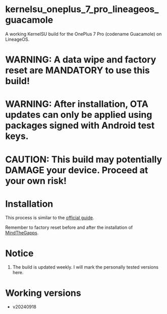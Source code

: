 # kernelsu_oneplus_7_pro_lineageos_guacamole
A working KernelSU build for the OnePlus 7 Pro (codename Guacamole) on LineageOS.


# WARNING: A data wipe and factory reset are MANDATORY to use this build!

# WARNING: After installation, OTA updates can only be applied using packages signed with Android test keys.

# CAUTION: This build may potentially DAMAGE your device. Proceed at your own risk!


# Installation
This process is similar to the [official guide](https://wiki.lineageos.org/devices/guacamole/install/).

Remember to factory reset before and after the installation of [MindTheGapps](https://wiki.lineageos.org/gapps/).

# Notice
1. The build is updated weekly. I will mark the personally tested versions here.

# Working versions
- v20240918
